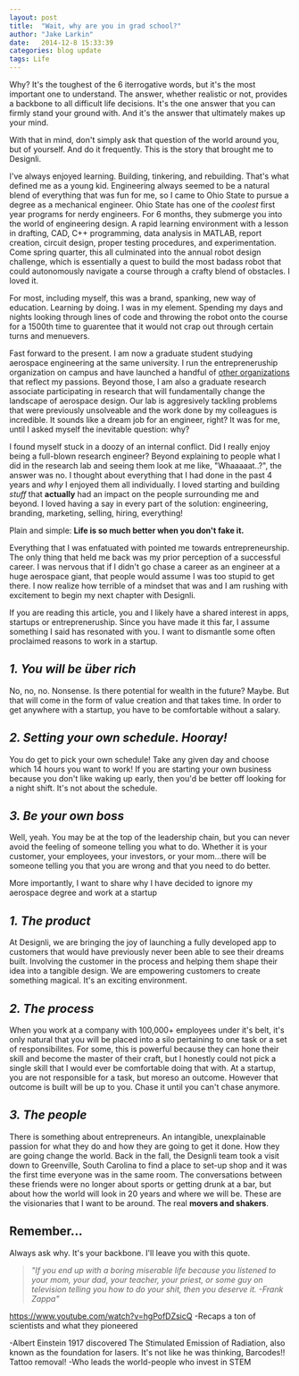 ```yaml
---
layout: post
title:  "Wait, why are you in grad school?"
author: "Jake Larkin"
date:   2014-12-8 15:33:39
categories: blog update
tags: Life
---
```

Why? It's the toughest of the 6 iterrogative words, but it's the most important one to understand. The answer, whether realistic or not, provides a backbone to all difficult life decisions. It's the one answer that you can firmly stand your ground with. And it's the answer that ultimately makes up your mind.  

With that in mind, don't simply ask that question of the world around you, but of yourself. And do it frequently. This is the story that brought me to Designli.  

I've always enjoyed learning. Building, tinkering, and rebuilding. That's what defined me as a young kid. Engineering always seemed to be a natural blend of everything that was fun for me, so I came to Ohio State to pursue a degree as a mechanical engineer. Ohio State has one of the _coolest_ first year programs for nerdy engineers. For 6 months, they submerge you into the world of engineering design. A rapid learning environment with a lesson in drafting, CAD, C++ programming, data analysis in MATLAB, report creation, circuit design, proper testing procedures, and experimentation. Come spring quarter, this all culminated into the annual robot design challenge, which is essentially a quest to build the most badass robot that could autonomously navigate a course through a crafty blend of obstacles. I loved it. 

For most, including myself, this was a brand, spanking, new way of education. Learning by doing. I was in my element. Spending my days and nights looking through lines of code and throwing the robot onto the course for a 1500th time to guarentee that it would not crap out through certain turns and menuevers. 

Fast forward to the present. I am now a graduate student studying aerospace engineering at the same university. I run the entrepreneruship organization on campus and have launched a handful of [other organizations](www.jakelarkin.co/doings) that reflect my passions. Beyond those, I am also a graduate research associate participating in research that will fundamentally change the landscape of aerospace design. Our lab is aggresively tackling problems that were previously unsolveable and the work done by my colleagues is incredible. It sounds like a dream job for an engineer, right? It was for me, until I asked myself the inevitable question: why?

I found myself stuck in a doozy of an internal conflict. Did I really enjoy being a full-blown research engineer? Beyond explaining to people what I did in the research lab and seeing them look at me like, "Whaaaaat..?", the answer was no. I thought about everything that I had done in the past 4 years and _why_ I enjoyed them all individually. I loved starting and building _stuff_ that **actually** had an impact on the people surrounding me and beyond. I loved having a say in every part of the solution: engineering, branding, marketing, selling, hiring, everything! 

Plain and simple: **Life is so much better when you don't fake it.**

Everything that I was enfatuated with pointed me towards entrepreneurship. The only thing that held me back was my prior perception of a successful career. I was nervous that if I didn't go chase a career as an engineer at a huge aerospace giant, that people would assume I was too stupid to get there. I now realize how terrible of a mindset that was and I am rushing with excitement to begin my next chapter with Designli. 

If you are reading this article, you and I likely have a shared interest in apps, startups or entrepreneruship. Since you have made it this far, I assume something I said has resonated with you. I want to dismantle some often proclaimed reasons to work in a startup.

## _1. You will be über rich_ 

No, no, no. Nonsense. Is there potential for wealth in the future? Maybe. But that will come in the form of value creation and that takes time. In order to get anywhere with a startup, you have to be comfortable without a salary. 

## _2. Setting your own schedule. Hooray!_

You do get to pick your own schedule! Take any given day and choose which 14 hours you want to work! If you are starting your own business because you don't like waking up early, then you'd be better off looking for a night shift. It's not about the schedule.

## _3. Be your own boss_

Well, yeah. You may be at the top of the leadership chain, but you can never avoid the feeling of someone telling you what to do. Whether it is your customer, your employees, your investors, or your mom...there will be someone telling you that you are wrong and that you need to do better. 

More importantly, I want to share why I have decided to ignore my aerospace degree and work at a startup

## _1. The product_

At Designli, we are bringing the joy of launching a fully developed app to customers that would have previously never been able to see their dreams built. Involving the customer in the process and helping them shape their idea into a tangible design. We are empowering customers to create something magical. It's an exciting environment. 

## _2. The process_

When you work at a company with 100,000+ employees under it's belt, it's only natural that you will be placed into a silo pertaining to one task or a set of responsibilites. For some, this is powerful because they can hone their skill and become the master of their craft, but I honestly could not pick a single skill that I would ever be comfortable doing that with. At a startup, you are not responsible for a task, but moreso an outcome. However that outcome is built will be up to you. Chase it until you can't chase anymore. 

## _3. The people_

There is something about entrepreneurs. An intangible, unexplainable passion for what they do and how they are going to get it done. How they are going change the world. Back in the fall, the Designli team took a visit down to Greenville, South Carolina to find a place to set-up shop and it was the first time everyone was in the same room. The conversations between these friends were no longer about sports or getting drunk at a bar, but about how the world will look in 20 years and where we will be. These are the visionaries that I want to be around. The real **movers and shakers**.

## Remember...

Always ask why. It's your backbone. I'll leave you with this quote.

> _"If you end up with a boring miserable life because you listened to your mom, your dad, your teacher, your priest, or some guy on television telling you how to do your shit, then you deserve it.
-Frank Zappa"_


https://www.youtube.com/watch?v=hgPofDZsicQ
-Recaps a ton of scientists and what they pioneered

-Albert Einstein 1917 discovered The Stimulated Emission of Radiation, also known as the foundation for lasers. It's not like he was thinking, Barcodes!! Tattoo removal!
-Who leads the world-people who invest in STEM
